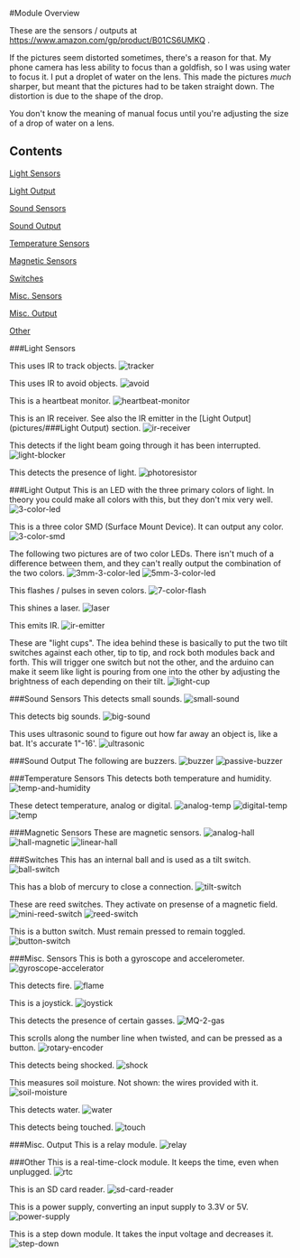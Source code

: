 #Module Overview

These are the sensors / outputs at https://www.amazon.com/gp/product/B01CS6UMKQ . 

If the pictures seem distorted sometimes, there's a reason for that. My phone camera has less ability to focus than a goldfish, so I was using water to focus it. I put a droplet of water on the lens. This made the pictures *much* sharper, but meant that the pictures had to be taken straight down. The distortion is due to the shape of the drop.

You don't know the meaning of manual focus until you're adjusting the size of a drop of water on a lens.

## Contents

[Light Sensors](#light-sensors)

[Light Output](#light-output)

[Sound Sensors](#sound-sensors)

[Sound Output](#sound-output)

[Temperature Sensors](#temperature-sensors)

[Magnetic Sensors](#magnetic-sensors)

[Switches](#switches)

[Misc. Sensors](#misc-sensors)

[Misc. Output](#misc-output)

[Other](#other)



###Light Sensors

This uses IR to track objects.
![tracker](pictures/tracker.jpg)

This uses IR to avoid objects.
![avoid](pictures/avoid.jpg)

This is a heartbeat monitor.
![heartbeat-monitor](pictures/heartbeat-monitor.jpg)

This is an IR receiver. See also the IR emitter in the [Light Output](pictures/###Light Output) section.
![ir-receiver](pictures/ir-receiver.jpg)

This detects if the light beam going through it has been interrupted.
![light-blocker](pictures/light-blocker.jpg)

This detects the presence of light.
![photoresistor](pictures/photoresistor.jpg)

###Light Output
This is an LED with the three primary colors of light. In theory you could make all colors with this, but they don't mix very well.
![3-color-led](pictures/3-color-led.jpg)

This is a three color SMD (Surface Mount Device). It can output any color.
![3-color-smd](pictures/3-color-smd.jpg)

The following two pictures are of two color LEDs. There isn't much of a difference between them, and they can't really output the combination of the two colors.
![3mm-3-color-led](pictures/3mm-2-color-led.jpg)
![5mm-3-color-led](pictures/5mm-2-color-led.jpg)

This flashes / pulses in seven colors.
![7-color-flash](pictures/7-color-flash.jpg)

This shines a laser.
![laser](pictures/laser.jpg)

This emits IR.
![ir-emitter](pictures/ir-emitter.jpg)

These are "light cups". The idea behind these is basically to put the two tilt switches against each other, tip to tip, and rock both modules back and forth. This will trigger one switch but not the other, and the arduino can make it seem like light is pouring from one into the other by adjusting the brightness of each depending on their tilt.
![light-cup](pictures/light-cup.jpg)

###Sound Sensors
This detects small sounds.
![small-sound](pictures/small-sound.jpg)

This detects big sounds.
![big-sound](pictures/big-sound.jpg)

This uses ultrasonic sound to figure out how far away an object is, like a bat. It's accurate 1"-16'.
![ultrasonic](pictures/ultrasonic.jpg)

###Sound Output
The following are buzzers.
![buzzer](pictures/buzzer.jpg)
![passive-buzzer](pictures/passive-buzzer.jpg)

###Temperature Sensors
This detects both temperature and humidity.
![temp-and-humidity](pictures/temp-and-humidity.jpg)

These detect temperature, analog or digital.
![analog-temp](pictures/analog-temp.jpg)
![digital-temp](pictures/digital-temp.jpg)
![temp](pictures/temp.jpg)

###Magnetic Sensors
These are magnetic sensors.
![analog-hall](pictures/analog-hall.jpg)
![hall-magnetic](pictures/hall-magnetic.jpg)
![linear-hall](pictures/linear-hall.jpg)

###Switches
This has an internal ball and is used as a tilt switch.
![ball-switch](pictures/ball-switch.jpg)

This has a blob of mercury to close a connection.
![tilt-switch](pictures/tilt-switch.jpg)

These are reed switches. They activate on presense of a magnetic field.
![mini-reed-switch](pictures/mini-reed-switch.jpg)
![reed-switch](pictures/reed-switch.jpg)

This is a button switch. Must remain pressed to remain toggled.
![button-switch](pictures/button-switch.jpg)

###Misc. Sensors
This is both a gyroscope and accelerometer.
![gyroscope-accelerator](pictures/gyroscope-accelerator.jpg)

This detects fire.
![flame](pictures/flame.jpg)

This is a joystick.
![joystick](pictures/joystick.jpg)

This detects the presence of certain gasses.
![MQ-2-gas](pictures/MQ-2-gas.jpg)

This scrolls along the number line when twisted, and can be pressed as a button.
![rotary-encoder](pictures/rotary-encoder.jpg)

This detects being shocked.
![shock](pictures/shock.jpg)

This measures soil moisture. Not shown: the wires provided with it.
![soil-moisture](pictures/soil-moisture.jpg)

This detects water.
![water](pictures/water.jpg)

This detects being touched.
![touch](pictures/touch.jpg)

###Misc. Output
This is a relay module.
![relay](pictures/relay.jpg)

###Other
This is a real-time-clock module. It keeps the time, even when unplugged. 
![rtc](pictures/rtc.jpg)

This is an SD card reader.
![sd-card-reader](pictures/sd-card-reader.jpg)

This is a power supply, converting an input supply to 3.3V or 5V.
![power-supply](pictures/power-supply.jpg)

This is a step down module. It takes the input voltage and decreases it.
![step-down](pictures/step-down.jpg)

